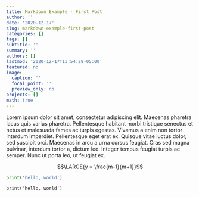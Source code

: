 ```yaml
---
title: Markdown Example - First Post
author: ''
date: '2020-12-17'
slug: markdown-example-first-post
categories: []
tags: []
subtitle: ''
summary: ''
authors: []
lastmod: '2020-12-17T13:54:28-05:00'
featured: no
image:
  caption: ''
  focal_point: ''
  preview_only: no
projects: []
math: true
---
```


Lorem ipsum dolor sit amet, consectetur adipiscing elit. Maecenas pharetra lacus quis varius pharetra. Pellentesque habitant morbi tristique senectus et netus et malesuada fames ac turpis egestas. Vivamus a enim non tortor interdum imperdiet. Pellentesque eget erat ex. Quisque vitae luctus dolor, sed suscipit orci. Maecenas in arcu a urna cursus feugiat. Cras sed magna pulvinar, interdum tortor a, dictum leo. Integer tempus feugiat turpis ac semper. Nunc ut porta leo, ut feugiat ex.

$$\LARGE{y = \frac{m-1}{m+1}}$$

```python
print('hello, world')
```

```{python}
print('hello, world')
```

